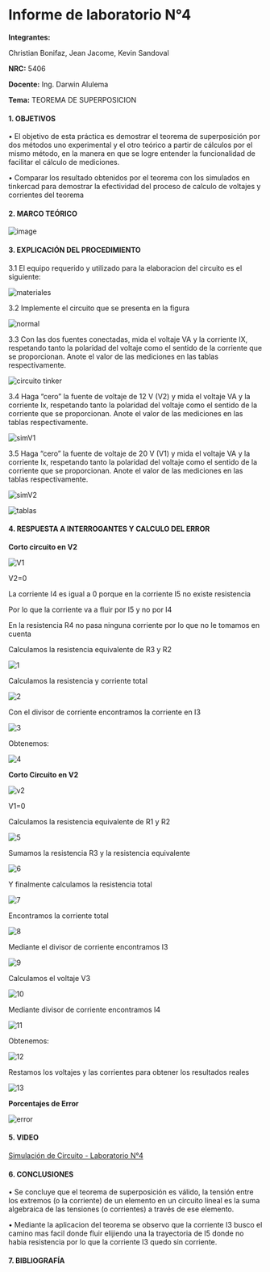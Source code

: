 # Informe de laboratorio N°4

**Integrantes:**

Christian Bonifaz, Jean Jacome, Kevin Sandoval

**NRC:** 5406

**Docente:** Ing. Darwin Alulema

**Tema:** TEOREMA DE SUPERPOSICION

#### 1. OBJETIVOS 

•	El objetivo de esta práctica es demostrar el teorema de superposición por dos métodos uno experimental y el otro teórico a partir de cálculos por el mismo método, en la manera en que se logre entender la funcionalidad de facilitar el cálculo de mediciones.

•	Comparar los resultado obtenidos por el teorema con los simulados en tinkercad para demostrar la efectividad del proceso de calculo de voltajes y corrientes del teorema 

#### 2. MARCO TEÓRICO 

![image](https://user-images.githubusercontent.com/85208164/125861394-3c6dde80-a335-4a73-8ccc-573c9abf6722.png)

#### 3. EXPLICACIÓN DEL PROCEDIMIENTO
3.1 El equipo requerido y utilizado para la elaboracion del circuito es el siguiente:

![materiales](https://user-images.githubusercontent.com/84586968/125867697-be7677ed-035d-4eb7-935f-35a15d9b7c23.PNG)

3.2 Implemente el circuito que se presenta en la figura

![normal](https://user-images.githubusercontent.com/84586968/125867778-d89cd500-30dc-48b0-8d72-87c5997aee28.PNG)

3.3 Con las dos fuentes conectadas, mida el voltaje VA y la corriente IX, respetando tanto la polaridad del voltaje como el sentido de la corriente que se proporcionan. Anote el valor de las mediciones en las tablas respectivamente.

![circuito tinker](https://user-images.githubusercontent.com/84586968/125867694-baa7cbf7-e0d1-43cc-9f5c-2119bf31bcc1.PNG)

3.4 Haga “cero” la fuente de voltaje de 12 V (V2) y mida el voltaje VA y la corriente Ix, respetando tanto la polaridad del voltaje como el sentido de la corriente que se proporcionan. Anote el valor de las mediciones en las tablas respectivamente.

![simV1](https://user-images.githubusercontent.com/84586968/125867691-98746304-87f2-467b-ac5b-fcf5179e698e.PNG)

3.5 Haga “cero” la fuente de voltaje de 20 V (V1) y mida el voltaje VA y la corriente Ix, respetando tanto la polaridad del voltaje como el sentido de la corriente que se proporcionan. Anote el valor de las mediciones en las tablas respectivamente.

![simV2](https://user-images.githubusercontent.com/84586968/125867692-41375b0a-d2f3-4df6-bcea-75483edd02bf.PNG)

![tablas](https://user-images.githubusercontent.com/84586968/125867703-81946766-d0d5-45a6-9df1-ed18d1c59882.PNG)

#### 4. RESPUESTA A INTERROGANTES Y CALCULO DEL ERROR
**Corto circuito en V2** 

![V1](https://user-images.githubusercontent.com/84586968/125870487-376dc60e-3935-41a6-b582-10b6f964e05c.PNG)

V2=0

La corriente I4 es igual a 0 porque en la corriente I5 no existe resistencia

Por lo que la corriente va a fluir por I5 y no por I4

En la resistencia R4 no pasa ninguna corriente por lo que no le tomamos en cuenta

Calculamos la resistencia equivalente de R3 y R2

![1](https://user-images.githubusercontent.com/84586968/125867653-d0744c70-c352-4104-9c92-083429f302a4.PNG)

Calculamos la resistencia y corriente total

![2](https://user-images.githubusercontent.com/84586968/125867655-05f70c2b-87f3-4a1d-b80f-d554e6ad8379.PNG)

Con el divisor de corriente encontramos la corriente en I3

![3](https://user-images.githubusercontent.com/84586968/125867659-1fcba381-96d9-4302-8b37-9515038d3b9e.PNG)

Obtenemos:

![4](https://user-images.githubusercontent.com/84586968/125867664-7aed6f42-4c30-4e7e-bf72-0cbfb9d01d78.PNG)

**Corto Circuito en V2**

![v2](https://user-images.githubusercontent.com/84586968/125870488-509b2ba1-71b1-4fe7-9e46-890837a07625.PNG)

V1=0

Calculamos la resistencia equivalente de R1 y R2

![5](https://user-images.githubusercontent.com/84586968/125867667-4af3a375-6680-4d46-bf11-27a12bd248c9.PNG)

Sumamos la resistencia R3 y la resistencia equivalente

![6](https://user-images.githubusercontent.com/84586968/125867671-6fde70c9-8999-44d6-a971-c02d6a5baffa.PNG)

Y finalmente calculamos la resistencia total

![7](https://user-images.githubusercontent.com/84586968/125869805-d2e015ed-2b2e-42b1-ba2a-b12dfba8551f.PNG)

Encontramos la corriente total

![8](https://user-images.githubusercontent.com/84586968/125869806-4a54abe7-5f21-4c82-a854-67eb44fd8bfe.PNG)

Mediante el divisor de corriente encontramos I3

![9](https://user-images.githubusercontent.com/84586968/125869807-c4114e9d-610e-4354-816c-8bc90d967b28.PNG)

Calculamos el voltaje V3

![10](https://user-images.githubusercontent.com/84586968/125869809-ae515a9a-24a0-42cc-91f1-c3f6b3ca8870.PNG)

Mediante divisor de corriente encontramos I4

![11](https://user-images.githubusercontent.com/84586968/125869811-fd55e932-6260-4004-9d36-904e20b56c09.PNG)

Obtenemos:

![12](https://user-images.githubusercontent.com/84586968/125869812-56c08097-f38d-4aae-823b-816fe4c60a3c.PNG)

Restamos los voltajes y las corrientes para obtener los resultados reales 

![13](https://user-images.githubusercontent.com/84586968/125869813-6749453c-8193-49d5-b555-6b3e9360bc5f.PNG)

**Porcentajes de Error**

![error](https://user-images.githubusercontent.com/84586968/125867699-2d2c0e51-b5de-488b-a46e-0f5b253d2d37.PNG)

#### 5. VIDEO

[Simulación de Circuito - Laboratorio N°4](https://youtu.be/LZbgU99uJYQ "Simulación de Circuito - Laboratorio N°4")

#### 6. CONCLUSIONES 

•	Se concluye que el teorema de superposición es válido, la tensión entre los extremos (o la corriente) de un elemento en un circuito lineal es la suma algebraica de las tensiones (o corrientes) a través de ese elemento.

•	Mediante la aplicacion del teorema se observo que la corriente I3 busco el camino mas facil donde fluir elijiendo una la trayectoria de I5 donde no habia resistencia por lo que la corriente I3 quedo sin corriente.

#### 7. BIBLIOGRAFÍA
